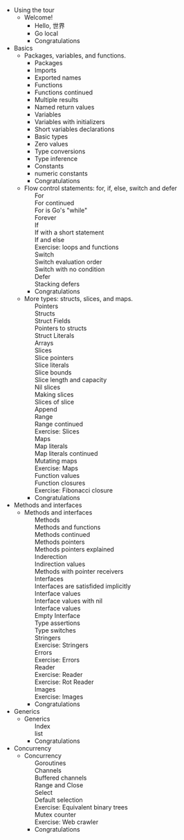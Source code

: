 <div id="menu">
<!--div id="menu" style="height:300px;overflow-y:auto"-->
    <!--menu id tag needed for forward and backward buttons to work through this menu-->
    <ul>
        <li>
            <span>Using the tour</span>
            <ul>
                <li>
                    <span>Welcome!</span>
                    <ul>
                        <li >
                            <a id="home/src/github.com/gocoderio/tour/_01_welcome/_01_hello" onclick="lessonOpen(event)">Hello, 世界</a>
                        </li>
						<li>
                            <a id="home/src/github.com/gocoderio/tour/_01_welcome/_02_webassembly" onclick="lessonOpen(event)"  title="Complete the prior lesson to continue here">Go local</a>
                        </li>
						<li>
                            <a id="home/src/github.com/gocoderio/tour/_01_welcome/_03_congratulations" onclick="lessonOpen(event)" class="greyedOut" title="Complete the prior lesson to continue here" lastLesson>Congratulations</a>
                        </li>
                    </ul>
                </li>
            </ul>
        </li><li ng-repeat="m in toc.modules" class="toc-module ng-scope" id="toc-m-basics">
            <span class="ng-binding">Basics</span>
            <ul>
                <li ng-repeat="l in m.lessons" class="toc-lesson ng-scope active" id="toc-l-basics" ng-class="{active: l==params.lessonId}">
                    <span ng-click="toggleLesson(l)" class="ng-binding">Packages, variables, and functions.</span>
                    <ul>
                        <li ng-repeat="p in m.lesson[l].Pages" class="toc-page ng-scope" ng-class="{active: l==params.lessonId &amp;&amp; $index+1==params.pageNumber}">
                            <a id="home/src/github.com/gocoderio/tour/_02_basics/_01_packages" onclick="lessonOpen(event)">Packages</a>
                        </li><li ng-repeat="p in m.lesson[l].Pages" class="toc-page ng-scope" ng-class="{active: l==params.lessonId &amp;&amp; $index+1==params.pageNumber}">
                            <a id="home/src/github.com/gocoderio/tour/_02_basics/_02_imports" onclick="lessonOpen(event)">Imports</a>
                        </li><li ng-repeat="p in m.lesson[l].Pages" class="toc-page ng-scope" ng-class="{active: l==params.lessonId &amp;&amp; $index+1==params.pageNumber}">
                            <a id="home/src/github.com/gocoderio/tour/_02_basics/_03_exported-names" onclick="lessonOpen(event)">Exported names</a>
                        </li><li ng-repeat="p in m.lesson[l].Pages" class="toc-page ng-scope" ng-class="{active: l==params.lessonId &amp;&amp; $index+1==params.pageNumber}">
                            <a id="home/src/github.com/gocoderio/tour/_02_basics/_04_functions" onclick="lessonOpen(event)">Functions</a>
                        </li><li ng-repeat="p in m.lesson[l].Pages" class="toc-page ng-scope" ng-class="{active: l==params.lessonId &amp;&amp; $index+1==params.pageNumber}">
                            <a id="home/src/github.com/gocoderio/tour/_02_basics/_05_functions-continued" onclick="lessonOpen(event)">Functions continued</a>
                        </li><li ng-repeat="p in m.lesson[l].Pages" class="toc-page ng-scope" ng-class="{active: l==params.lessonId &amp;&amp; $index+1==params.pageNumber}">
                            <a id="home/src/github.com/gocoderio/tour/_02_basics/_06_multiple-results" onclick="lessonOpen(event)">Multiple results</a>
                        </li><li ng-repeat="p in m.lesson[l].Pages" class="toc-page ng-scope" ng-class="{active: l==params.lessonId &amp;&amp; $index+1==params.pageNumber}">
                            <a id="home/src/github.com/gocoderio/tour/_02_basics/_07_named-results" onclick="lessonOpen(event)">Named return values</a>
                        </li><li ng-repeat="p in m.lesson[l].Pages" class="toc-page ng-scope" ng-class="{active: l==params.lessonId &amp;&amp; $index+1==params.pageNumber}">
                            <a id="home/src/github.com/gocoderio/tour/_02_basics/_08_variables" onclick="lessonOpen(event)">Variables</a>
                        </li><li ng-repeat="p in m.lesson[l].Pages" class="toc-page ng-scope" ng-class="{active: l==params.lessonId &amp;&amp; $index+1==params.pageNumber}">
                            <a id="home/src/github.com/gocoderio/tour/_02_basics/_09_variables-with-initializers" onclick="lessonOpen(event)">Variables with initializers</a>
                        </li><li ng-repeat="p in m.lesson[l].Pages" class="toc-page ng-scope active" ng-class="{active: l==params.lessonId &amp;&amp; $index+1==params.pageNumber}">
                            <a id="home/src/github.com/gocoderio/tour/_02_basics/_10_short-variable-declarations" onclick="lessonOpen(event)">Short variables declarations</a>
                        </li><li ng-repeat="p in m.lesson[l].Pages" class="toc-page ng-scope" ng-class="{active: l==params.lessonId &amp;&amp; $index+1==params.pageNumber}">
                            <a id="home/src/github.com/gocoderio/tour/_02_basics/_11_basic-types" onclick="lessonOpen(event)">Basic types</a>
                        </li><li ng-repeat="p in m.lesson[l].Pages" class="toc-page ng-scope" ng-class="{active: l==params.lessonId &amp;&amp; $index+1==params.pageNumber}">
                            <a id="home/src/github.com/gocoderio/tour/_02_basics/_12_zero" onclick="lessonOpen(event)">Zero values</a>
                        </li><li ng-repeat="p in m.lesson[l].Pages" class="toc-page ng-scope" ng-class="{active: l==params.lessonId &amp;&amp; $index+1==params.pageNumber}">
                            <a id="home/src/github.com/gocoderio/tour/_02_basics/_13_type-conversions" onclick="lessonOpen(event)">Type conversions</a>
                        </li><li ng-repeat="p in m.lesson[l].Pages" class="toc-page ng-scope" ng-class="{active: l==params.lessonId &amp;&amp; $index+1==params.pageNumber}">
                            <a id="home/src/github.com/gocoderio/tour/_02_basics/_14_type-inference" onclick="lessonOpen(event)">Type inference</a>
                        </li><li ng-repeat="p in m.lesson[l].Pages" class="toc-page ng-scope" ng-class="{active: l==params.lessonId &amp;&amp; $index+1==params.pageNumber}">
                            <a id="home/src/github.com/gocoderio/tour/_02_basics/_15_constants" onclick="lessonOpen(event)">Constants</a>
                        </li><li ng-repeat="p in m.lesson[l].Pages" class="toc-page ng-scope" ng-class="{active: l==params.lessonId &amp;&amp; $index+1==params.pageNumber}">
                            <a id="home/src/github.com/gocoderio/tour/_02_basics/_16_numeric-constants" onclick="lessonOpen(event)">numeric constants</a>
                        </li>
                        <li>
                            <a id="home/src/github.com/gocoderio/tour/_02_basics/_17_congratulations" onclick="lessonOpen(event)" class="greyedOut" title="Complete the prior lesson to continue here" lastLesson>Congratulations</a>
                        </li>
                    </ul>
                </li>
                <li ng-repeat="l in m.lessons" class="toc-lesson ng-scope" id="toc-l-flowcontrol" ng-class="{active: l==params.lessonId}">
                    <span ng-click="toggleLesson(l)" class="ng-binding">Flow control statements: for, if, else, switch and defer</span>
                    <ul>
                       <li ng-repeat="p in m.lesson[l].Pages" class="toc-page ng-scope" ng-class="{active: l==params.lessonId &amp;&amp; $index+1==params.pageNumber}" style="display: block;">
                            <a id="home/src/github.com/gocoderio/tour/_03_flowcontrol/_01_for" onclick="lessonOpen(event)" class="greyedOut">For</a>
                        </li><li ng-repeat="p in m.lesson[l].Pages" class="toc-page ng-scope" ng-class="{active: l==params.lessonId &amp;&amp; $index+1==params.pageNumber}" style="display: block;">
                            <a id="home/src/github.com/gocoderio/tour/_03_flowcontrol/_02_for-continued" onclick="lessonOpen(event)" class="greyedOut">For continued</a>
                        </li><li ng-repeat="p in m.lesson[l].Pages" class="toc-page ng-scope" ng-class="{active: l==params.lessonId &amp;&amp; $index+1==params.pageNumber}" style="display: block;">
                            <a id="home/src/github.com/gocoderio/tour/_03_flowcontrol/_03_for-is-gos-while" onclick="lessonOpen(event)" class="greyedOut">For is Go's "while"</a>
                        </li><li ng-repeat="p in m.lesson[l].Pages" class="toc-page ng-scope" ng-class="{active: l==params.lessonId &amp;&amp; $index+1==params.pageNumber}" style="display: block;">
                            <a id="home/src/github.com/gocoderio/tour/_03_flowcontrol/_04_forever" onclick="lessonOpen(event)" class="greyedOut">Forever</a>
                        </li><li ng-repeat="p in m.lesson[l].Pages" class="toc-page ng-scope" ng-class="{active: l==params.lessonId &amp;&amp; $index+1==params.pageNumber}" style="display: block;">
                            <a id="home/src/github.com/gocoderio/tour/_03_flowcontrol/_05_if" onclick="lessonOpen(event)" class="greyedOut">If</a>
                        </li><li ng-repeat="p in m.lesson[l].Pages" class="toc-page ng-scope" ng-class="{active: l==params.lessonId &amp;&amp; $index+1==params.pageNumber}" style="display: block;">
                            <a id="home/src/github.com/gocoderio/tour/_03_flowcontrol/_06_if-with-a-short-statement" onclick="lessonOpen(event)" class="greyedOut">If with a short statement</a>
                        </li><li ng-repeat="p in m.lesson[l].Pages" class="toc-page ng-scope" ng-class="{active: l==params.lessonId &amp;&amp; $index+1==params.pageNumber}" style="display: block;">
                            <a id="home/src/github.com/gocoderio/tour/_03_flowcontrol/_07_if-and-else" onclick="lessonOpen(event)" class="greyedOut">If and else</a>
                        </li><li ng-repeat="p in m.lesson[l].Pages" class="toc-page ng-scope" ng-class="{active: l==params.lessonId &amp;&amp; $index+1==params.pageNumber}" style="display: block;">
                            <a id="home/src/github.com/gocoderio/tour/_03_flowcontrol/_08_exercise-loops-and-functions" onclick="lessonOpen(event)" class="greyedOut">Exercise: loops and functions</a>
                        </li><li ng-repeat="p in m.lesson[l].Pages" class="toc-page ng-scope" ng-class="{active: l==params.lessonId &amp;&amp; $index+1==params.pageNumber}" style="display: block;">
                            <a id="home/src/github.com/gocoderio/tour/_03_flowcontrol/_09_switch" onclick="lessonOpen(event)" class="greyedOut">Switch</a>
                        </li><li ng-repeat="p in m.lesson[l].Pages" class="toc-page ng-scope" ng-class="{active: l==params.lessonId &amp;&amp; $index+1==params.pageNumber}" style="display: block;">
                            <a id="home/src/github.com/gocoderio/tour/_03_flowcontrol/_10_switch-evaluation-order" onclick="lessonOpen(event)" class="greyedOut">Switch evaluation order</a>
                        </li><li ng-repeat="p in m.lesson[l].Pages" class="toc-page ng-scope" ng-class="{active: l==params.lessonId &amp;&amp; $index+1==params.pageNumber}" style="display: block;">
                            <a id="home/src/github.com/gocoderio/tour/_03_flowcontrol/_11_switch-with-no-condition" onclick="lessonOpen(event)" class="greyedOut">Switch with no condition</a>
                        </li><li ng-repeat="p in m.lesson[l].Pages" class="toc-page ng-scope" ng-class="{active: l==params.lessonId &amp;&amp; $index+1==params.pageNumber}" style="display: block;">
                            <a id="home/src/github.com/gocoderio/tour/_03_flowcontrol/_12_defer" onclick="lessonOpen(event)" class="greyedOut">Defer</a>
                        </li><li ng-repeat="p in m.lesson[l].Pages" class="toc-page ng-scope" ng-class="{active: l==params.lessonId &amp;&amp; $index+1==params.pageNumber}" style="display: block;">
                            <a id="home/src/github.com/gocoderio/tour/_03_flowcontrol/_13_defer-multi" onclick="lessonOpen(event)" class="greyedOut">Stacking defers</a>
                        </li>
                        <li>
                            <a id="home/src/github.com/gocoderio/tour/_03_flowcontrol/_14_congratulations" onclick="lessonOpen(event)" class="greyedOut" title="Complete the prior lesson to continue here" lastLesson>Congratulations</a>
                        </li>
                    </ul>
                </li>
                <li ng-repeat="l in m.lessons" class="toc-lesson ng-scope" id="toc-l-moretypes" ng-class="{active: l==params.lessonId}">
                    <span ng-click="toggleLesson(l)" class="ng-binding">More types: structs, slices, and maps.</span>
                    <ul>
                        <li ng-repeat="p in m.lesson[l].Pages" class="toc-page ng-scope" ng-class="{active: l==params.lessonId &amp;&amp; $index+1==params.pageNumber}" style="display: block;">
                            <a id="home/src/github.com/gocoderio/tour/_04_moretypes/_01_pointers" onclick="lessonOpen(event)" class="greyedOut">Pointers</a>
                        </li><li ng-repeat="p in m.lesson[l].Pages" class="toc-page ng-scope" ng-class="{active: l==params.lessonId &amp;&amp; $index+1==params.pageNumber}" style="display: block;">
                            <a id="home/src/github.com/gocoderio/tour/_04_moretypes/_02_structs" onclick="lessonOpen(event)" class="greyedOut">Structs</a>
                        </li><li ng-repeat="p in m.lesson[l].Pages" class="toc-page ng-scope" ng-class="{active: l==params.lessonId &amp;&amp; $index+1==params.pageNumber}" style="display: block;">
                            <a id="home/src/github.com/gocoderio/tour/_04_moretypes/_03_struct-fields" onclick="lessonOpen(event)" class="greyedOut">Struct Fields</a>
                        </li><li ng-repeat="p in m.lesson[l].Pages" class="toc-page ng-scope" ng-class="{active: l==params.lessonId &amp;&amp; $index+1==params.pageNumber}" style="display: block;">
                            <a id="home/src/github.com/gocoderio/tour/_04_moretypes/_04_struct-pointers" onclick="lessonOpen(event)" class="greyedOut">Pointers to structs</a>
                        </li><li ng-repeat="p in m.lesson[l].Pages" class="toc-page ng-scope" ng-class="{active: l==params.lessonId &amp;&amp; $index+1==params.pageNumber}" style="display: block;">
                            <a id="home/src/github.com/gocoderio/tour/_04_moretypes/_05_struct-literals" onclick="lessonOpen(event)" class="greyedOut">Struct Literals</a>
                        </li><li ng-repeat="p in m.lesson[l].Pages" class="toc-page ng-scope" ng-class="{active: l==params.lessonId &amp;&amp; $index+1==params.pageNumber}" style="display: block;">
                            <a id="home/src/github.com/gocoderio/tour/_04_moretypes/_06_array" onclick="lessonOpen(event)" class="greyedOut">Arrays</a>
                        </li><li ng-repeat="p in m.lesson[l].Pages" class="toc-page ng-scope" ng-class="{active: l==params.lessonId &amp;&amp; $index+1==params.pageNumber}" style="display: block;">
                            <a id="home/src/github.com/gocoderio/tour/_04_moretypes/_07_slices" onclick="lessonOpen(event)" class="greyedOut">Slices</a>
                        </li><li ng-repeat="p in m.lesson[l].Pages" class="toc-page ng-scope" ng-class="{active: l==params.lessonId &amp;&amp; $index+1==params.pageNumber}" style="display: block;">
                            <a id="home/src/github.com/gocoderio/tour/_04_moretypes/_08_slices-pointers" onclick="lessonOpen(event)" class="greyedOut">Slice pointers</a>
                        </li><li ng-repeat="p in m.lesson[l].Pages" class="toc-page ng-scope" ng-class="{active: l==params.lessonId &amp;&amp; $index+1==params.pageNumber}" style="display: block;">
                            <a id="home/src/github.com/gocoderio/tour/_04_moretypes/_09_slice-literals" onclick="lessonOpen(event)" class="greyedOut">Slice literals</a>
                        </li><li ng-repeat="p in m.lesson[l].Pages" class="toc-page ng-scope" ng-class="{active: l==params.lessonId &amp;&amp; $index+1==params.pageNumber}" style="display: block;">
                            <a id="home/src/github.com/gocoderio/tour/_04_moretypes/_10_slice-bounds" onclick="lessonOpen(event)" class="greyedOut">Slice bounds</a>
                        </li><li ng-repeat="p in m.lesson[l].Pages" class="toc-page ng-scope" ng-class="{active: l==params.lessonId &amp;&amp; $index+1==params.pageNumber}" style="display: block;">
                            <a id="home/src/github.com/gocoderio/tour/_04_moretypes/_11_slice-len-cap" onclick="lessonOpen(event)" class="greyedOut">Slice length and capacity</a>
                        </li><li ng-repeat="p in m.lesson[l].Pages" class="toc-page ng-scope" ng-class="{active: l==params.lessonId &amp;&amp; $index+1==params.pageNumber}" style="display: block;">
                            <a id="home/src/github.com/gocoderio/tour/_04_moretypes/_12_nil-slices" onclick="lessonOpen(event)" class="greyedOut">Nil slices</a>
                        </li><li ng-repeat="p in m.lesson[l].Pages" class="toc-page ng-scope" ng-class="{active: l==params.lessonId &amp;&amp; $index+1==params.pageNumber}" style="display: block;">
                            <a id="home/src/github.com/gocoderio/tour/_04_moretypes/_13_making-slices" onclick="lessonOpen(event)" class="greyedOut">Making slices</a>
                        </li><li ng-repeat="p in m.lesson[l].Pages" class="toc-page ng-scope" ng-class="{active: l==params.lessonId &amp;&amp; $index+1==params.pageNumber}" style="display: block;">
                            <a id="home/src/github.com/gocoderio/tour/_04_moretypes/_14_slices-of-slice" onclick="lessonOpen(event)" class="greyedOut">Slices of slice</a>
                        </li><li ng-repeat="p in m.lesson[l].Pages" class="toc-page ng-scope" ng-class="{active: l==params.lessonId &amp;&amp; $index+1==params.pageNumber}" style="display: block;">
                            <a id="home/src/github.com/gocoderio/tour/_04_moretypes/_15_append" onclick="lessonOpen(event)" class="greyedOut">Append</a>
                        </li><li ng-repeat="p in m.lesson[l].Pages" class="toc-page ng-scope" ng-class="{active: l==params.lessonId &amp;&amp; $index+1==params.pageNumber}" style="display: block;">
                            <a id="home/src/github.com/gocoderio/tour/_04_moretypes/_16_range" onclick="lessonOpen(event)" class="greyedOut">Range</a>
                        </li><li ng-repeat="p in m.lesson[l].Pages" class="toc-page ng-scope" ng-class="{active: l==params.lessonId &amp;&amp; $index+1==params.pageNumber}" style="display: block;">
                            <a id="home/src/github.com/gocoderio/tour/_04_moretypes/_17_range-continued" onclick="lessonOpen(event)" class="greyedOut">Range continued</a>
                        </li><li ng-repeat="p in m.lesson[l].Pages" class="toc-page ng-scope" ng-class="{active: l==params.lessonId &amp;&amp; $index+1==params.pageNumber}" style="display: block;">
                            <a id="home/src/github.com/gocoderio/tour/_04_moretypes/_18_exercise-slices" onclick="lessonOpen(event)" class="greyedOut">Exercise: Slices</a>
                        </li><li ng-repeat="p in m.lesson[l].Pages" class="toc-page ng-scope" ng-class="{active: l==params.lessonId &amp;&amp; $index+1==params.pageNumber}" style="display: block;">
                            <a id="home/src/github.com/gocoderio/tour/_04_moretypes/_19_maps" onclick="lessonOpen(event)" class="greyedOut">Maps</a>
                        </li><li ng-repeat="p in m.lesson[l].Pages" class="toc-page ng-scope" ng-class="{active: l==params.lessonId &amp;&amp; $index+1==params.pageNumber}" style="display: block;">
                            <a id="home/src/github.com/gocoderio/tour/_04_moretypes/_20_map-literals" onclick="lessonOpen(event)" class="greyedOut">Map literals</a>
                        </li><li ng-repeat="p in m.lesson[l].Pages" class="toc-page ng-scope" ng-class="{active: l==params.lessonId &amp;&amp; $index+1==params.pageNumber}" style="display: block;">
                            <a id="home/src/github.com/gocoderio/tour/_04_moretypes/_21_map-literals-continued" onclick="lessonOpen(event)" class="greyedOut">Map literals continued</a>
                        </li><li ng-repeat="p in m.lesson[l].Pages" class="toc-page ng-scope" ng-class="{active: l==params.lessonId &amp;&amp; $index+1==params.pageNumber}" style="display: block;">
                            <a id="home/src/github.com/gocoderio/tour/_04_moretypes/_22_mutating-maps" onclick="lessonOpen(event)" class="greyedOut">Mutating maps</a>
                        </li><li ng-repeat="p in m.lesson[l].Pages" class="toc-page ng-scope" ng-class="{active: l==params.lessonId &amp;&amp; $index+1==params.pageNumber}" style="display: block;">
                            <a id="home/src/github.com/gocoderio/tour/_04_moretypes/_23_exercise-maps" onclick="lessonOpen(event)" class="greyedOut">Exercise: Maps</a>
                        </li><li ng-repeat="p in m.lesson[l].Pages" class="toc-page ng-scope" ng-class="{active: l==params.lessonId &amp;&amp; $index+1==params.pageNumber}" style="display: block;">
                            <a id="home/src/github.com/gocoderio/tour/_04_moretypes/_24_function-values" onclick="lessonOpen(event)" class="greyedOut">Function values</a>
                        </li><li ng-repeat="p in m.lesson[l].Pages" class="toc-page ng-scope" ng-class="{active: l==params.lessonId &amp;&amp; $index+1==params.pageNumber}" style="display: block;">
                            <a id="home/src/github.com/gocoderio/tour/_04_moretypes/_25_function-closures" onclick="lessonOpen(event)" class="greyedOut">Function closures</a>
                        </li><li ng-repeat="p in m.lesson[l].Pages" class="toc-page ng-scope" ng-class="{active: l==params.lessonId &amp;&amp; $index+1==params.pageNumber}" style="display: block;">
                            <a id="home/src/github.com/gocoderio/tour/_04_moretypes/_26_exercise-fibonacci-closure" onclick="lessonOpen(event)" class="greyedOut">Exercise: Fibonacci closure</a>
                        </li>
                        <li>
                            <a id="home/src/github.com/gocoderio/tour/_04_moretypes/_27_congratulations" onclick="lessonOpen(event)" class="greyedOut" title="Complete the prior lesson to continue here" lastLesson>Congratulations</a>
                        </li>
                    </ul>
                </li>
            </ul>
        </li><li ng-repeat="m in toc.modules" class="toc-module ng-scope" id="toc-m-methods">
            <span class="ng-binding">Methods and interfaces</span>
            <ul>
                <!-- ngRepeat: l in m.lessons --><li ng-repeat="l in m.lessons" class="toc-lesson ng-scope" id="toc-l-methods" ng-class="{active: l==params.lessonId}">
                    <span ng-click="toggleLesson(l)" class="ng-binding">Methods and interfaces</span>
                    <ul>
                        <li ng-repeat="p in m.lesson[l].Pages" class="toc-page ng-scope" ng-class="{active: l==params.lessonId &amp;&amp; $index+1==params.pageNumber}" style="display: block;">
                            <a id="home/src/github.com/gocoderio/tour/_05_methods/_01_methods" onclick="lessonOpen(event)" class="greyedOut">Methods</a>
                        </li><li ng-repeat="p in m.lesson[l].Pages" class="toc-page ng-scope" ng-class="{active: l==params.lessonId &amp;&amp; $index+1==params.pageNumber}" style="display: block;">
                            <a id="home/src/github.com/gocoderio/tour/_05_methods/_02_methods-funcs" onclick="lessonOpen(event)" class="greyedOut">Methods and functions</a>
                        </li><li ng-repeat="p in m.lesson[l].Pages" class="toc-page ng-scope" ng-class="{active: l==params.lessonId &amp;&amp; $index+1==params.pageNumber}" style="display: block;">
                            <a id="home/src/github.com/gocoderio/tour/_05_methods/_03_methods-continued" onclick="lessonOpen(event)" class="greyedOut">Methods continued</a>
                        </li><li ng-repeat="p in m.lesson[l].Pages" class="toc-page ng-scope" ng-class="{active: l==params.lessonId &amp;&amp; $index+1==params.pageNumber}" style="display: block;">
                            <a id="home/src/github.com/gocoderio/tour/_05_methods/_04_methods-pointers" onclick="lessonOpen(event)" class="greyedOut">Methods pointers</a>
                        </li><li ng-repeat="p in m.lesson[l].Pages" class="toc-page ng-scope" ng-class="{active: l==params.lessonId &amp;&amp; $index+1==params.pageNumber}" style="display: block;">
                            <a id="home/src/github.com/gocoderio/tour/_05_methods/_05_methods-pointers-explained" onclick="lessonOpen(event)" class="greyedOut">Methods pointers explained</a>
                        </li><li ng-repeat="p in m.lesson[l].Pages" class="toc-page ng-scope" ng-class="{active: l==params.lessonId &amp;&amp; $index+1==params.pageNumber}" style="display: block;">
                            <a id="home/src/github.com/gocoderio/tour/_05_methods/_06_indirection" onclick="lessonOpen(event)" class="greyedOut">Inderection</a>
                        </li><li ng-repeat="p in m.lesson[l].Pages" class="toc-page ng-scope" ng-class="{active: l==params.lessonId &amp;&amp; $index+1==params.pageNumber}" style="display: block;">
                            <a id="home/src/github.com/gocoderio/tour/_05_methods/_07_indirection-values" onclick="lessonOpen(event)" class="greyedOut">Indirection values</a>
                        </li><li ng-repeat="p in m.lesson[l].Pages" class="toc-page ng-scope" ng-class="{active: l==params.lessonId &amp;&amp; $index+1==params.pageNumber}" style="display: block;">
                            <a id="home/src/github.com/gocoderio/tour/_05_methods/_08_methods-with-pointer-receivers" onclick="lessonOpen(event)" class="greyedOut">Methods with pointer receivers</a>
                        </li><li ng-repeat="p in m.lesson[l].Pages" class="toc-page ng-scope" ng-class="{active: l==params.lessonId &amp;&amp; $index+1==params.pageNumber}" style="display: block;">
                            <a id="home/src/github.com/gocoderio/tour/_05_methods/_09_interfaces" onclick="lessonOpen(event)" class="greyedOut">Interfaces</a>
                        </li><li ng-repeat="p in m.lesson[l].Pages" class="toc-page ng-scope" ng-class="{active: l==params.lessonId &amp;&amp; $index+1==params.pageNumber}" style="display: block;">
                            <a id="home/src/github.com/gocoderio/tour/_05_methods/_10_interfaces-are-satisfied-implicitly" onclick="lessonOpen(event)" class="greyedOut">Interfaces are satisfided implicitly</a>
                        </li><li ng-repeat="p in m.lesson[l].Pages" class="toc-page ng-scope" ng-class="{active: l==params.lessonId &amp;&amp; $index+1==params.pageNumber}" style="display: block;">
                            <a id="home/src/github.com/gocoderio/tour/_05_methods/_11_interface-values" onclick="lessonOpen(event)" class="greyedOut">Interface values</a>
                        </li><li ng-repeat="p in m.lesson[l].Pages" class="toc-page ng-scope" ng-class="{active: l==params.lessonId &amp;&amp; $index+1==params.pageNumber}" style="display: block;">
                            <a id="home/src/github.com/gocoderio/tour/_05_methods/_12_interface-values-with-nil" onclick="lessonOpen(event)" class="greyedOut">Interface values with nil</a>
                        </li><li ng-repeat="p in m.lesson[l].Pages" class="toc-page ng-scope" ng-class="{active: l==params.lessonId &amp;&amp; $index+1==params.pageNumber}" style="display: block;">
                            <a id="home/src/github.com/gocoderio/tour/_05_methods/_13_nil-interface-values" onclick="lessonOpen(event)" class="greyedOut">Interface values</a>
                        </li><li ng-repeat="p in m.lesson[l].Pages" class="toc-page ng-scope" ng-class="{active: l==params.lessonId &amp;&amp; $index+1==params.pageNumber}" style="display: block;">
                            <a id="home/src/github.com/gocoderio/tour/_05_methods/_14_empty-interface" onclick="lessonOpen(event)" class="greyedOut">Empty Interface</a>
                        </li><li ng-repeat="p in m.lesson[l].Pages" class="toc-page ng-scope" ng-class="{active: l==params.lessonId &amp;&amp; $index+1==params.pageNumber}" style="display: block;">
                            <a id="home/src/github.com/gocoderio/tour/_05_methods/_15_type-assertions" onclick="lessonOpen(event)" class="greyedOut">Type assertions</a>
                        </li><li ng-repeat="p in m.lesson[l].Pages" class="toc-page ng-scope" ng-class="{active: l==params.lessonId &amp;&amp; $index+1==params.pageNumber}" style="display: block;">
                            <a id="home/src/github.com/gocoderio/tour/_05_methods/_16_type-switches" onclick="lessonOpen(event)" class="greyedOut">Type switches</a>
                        </li><li ng-repeat="p in m.lesson[l].Pages" class="toc-page ng-scope" ng-class="{active: l==params.lessonId &amp;&amp; $index+1==params.pageNumber}" style="display: block;">
                            <a id="home/src/github.com/gocoderio/tour/_05_methods/_17_stringer" onclick="lessonOpen(event)" class="greyedOut">Stringers</a>
                        </li><li ng-repeat="p in m.lesson[l].Pages" class="toc-page ng-scope" ng-class="{active: l==params.lessonId &amp;&amp; $index+1==params.pageNumber}" style="display: block;">
                            <a id="home/src/github.com/gocoderio/tour/_05_methods/_18_exercise-stringer" onclick="lessonOpen(event)" class="greyedOut">Exercise: Stringers</a>
                        </li><li ng-repeat="p in m.lesson[l].Pages" class="toc-page ng-scope" ng-class="{active: l==params.lessonId &amp;&amp; $index+1==params.pageNumber}" style="display: block;">
                            <a id="home/src/github.com/gocoderio/tour/_05_methods/_19_errors" onclick="lessonOpen(event)" class="greyedOut">Errors</a>
                        </li><li ng-repeat="p in m.lesson[l].Pages" class="toc-page ng-scope" ng-class="{active: l==params.lessonId &amp;&amp; $index+1==params.pageNumber}" style="display: block;">
                            <a id="home/src/github.com/gocoderio/tour/_05_methods/_20_exercise-errors" onclick="lessonOpen(event)" class="greyedOut">Exercise: Errors</a>
                        </li><li ng-repeat="p in m.lesson[l].Pages" class="toc-page ng-scope" ng-class="{active: l==params.lessonId &amp;&amp; $index+1==params.pageNumber}" style="display: block;">
                            <a id="home/src/github.com/gocoderio/tour/_05_methods/_21_reader" onclick="lessonOpen(event)" class="greyedOut">Reader</a>
                        </li><li ng-repeat="p in m.lesson[l].Pages" class="toc-page ng-scope" ng-class="{active: l==params.lessonId &amp;&amp; $index+1==params.pageNumber}" style="display: block;">
                            <a id="home/src/github.com/gocoderio/tour/_05_methods/_22_exercise-reader" onclick="lessonOpen(event)" class="greyedOut">Exercise: Reader</a>
                        </li><li ng-repeat="p in m.lesson[l].Pages" class="toc-page ng-scope" ng-class="{active: l==params.lessonId &amp;&amp; $index+1==params.pageNumber}" style="display: block;">
                            <a id="home/src/github.com/gocoderio/tour/_05_methods/_23_exercise-rot-reader" onclick="lessonOpen(event)" class="greyedOut">Exercise: Rot Reader</a>
                        </li><li ng-repeat="p in m.lesson[l].Pages" class="toc-page ng-scope" ng-class="{active: l==params.lessonId &amp;&amp; $index+1==params.pageNumber}" style="display: block;">
                            <a id="home/src/github.com/gocoderio/tour/_05_methods/_24_images" onclick="lessonOpen(event)" class="greyedOut">Images</a>
                        </li><li ng-repeat="p in m.lesson[l].Pages" class="toc-page ng-scope" ng-class="{active: l==params.lessonId &amp;&amp; $index+1==params.pageNumber}" style="display: block;">
                            <a id="home/src/github.com/gocoderio/tour/_05_methods/_25_exercise-images" onclick="lessonOpen(event)" class="greyedOut">Exercise: Images</a>
                        </li>
                        <li>
                            <a id="home/src/github.com/gocoderio/tour/_05_methods/_26_congratulations" onclick="lessonOpen(event)" class="greyedOut" title="Complete the prior lesson to continue here" lastLesson>Congratulations</a>
                        </li>
                    </ul>
                </li>
            </ul>
        </li><li ng-repeat="m in toc.modules" class="toc-module ng-scope" id="toc-m-generics">
            <span class="ng-binding">Generics</span>
            <ul>
                <!-- ngRepeat: l in m.lessons --><li ng-repeat="l in m.lessons" class="toc-lesson ng-scope" id="toc-l-generics" ng-class="{active: l==params.lessonId}">
                    <span ng-click="toggleLesson(l)" class="ng-binding">Generics</span>
                    <ul>
                        <li ng-repeat="p in m.lesson[l].Pages" class="toc-page ng-scope" ng-class="{active: l==params.lessonId &amp;&amp; $index+1==params.pageNumber}" style="display: block;">
                            <a id="home/src/github.com/gocoderio/tour/_06_generics/_01_index" onclick="lessonOpen(event)" class="greyedOut">Index</a>
                        </li><li ng-repeat="p in m.lesson[l].Pages" class="toc-page ng-scope" ng-class="{active: l==params.lessonId &amp;&amp; $index+1==params.pageNumber}" style="display: block;">
                            <a id="home/src/github.com/gocoderio/tour/_06_generics/_02_list" onclick="lessonOpen(event)" class="greyedOut">list</a>
                        </li>
                        <li>
                            <a id="home/src/github.com/gocoderio/tour/_06_generics/_03_congratulations" onclick="lessonOpen(event)" class="greyedOut" title="Complete the prior lesson to continue here" lastLesson>Congratulations</a>
                        </li>
                    </ul>
                </li>
            </ul>
        </li><li ng-repeat="m in toc.modules" class="toc-module ng-scope" id="toc-m-concurrency">
            <span class="ng-binding">Concurrency</span>
            <ul>
                <!-- ngRepeat: l in m.lessons --><li ng-repeat="l in m.lessons" class="toc-lesson ng-scope" id="toc-l-concurrency" ng-class="{active: l==params.lessonId}">
                    <span ng-click="toggleLesson(l)" class="ng-binding">Concurrency</span>
                    <ul>
                        <li ng-repeat="p in m.lesson[l].Pages" class="toc-page ng-scope" ng-class="{active: l==params.lessonId &amp;&amp; $index+1==params.pageNumber}" style="display: block;">
                            <a id="home/src/github.com/gocoderio/tour/_07_concurrency/_01_goroutines" onclick="lessonOpen(event)" class="greyedOut">Goroutines</a>
                        </li><li ng-repeat="p in m.lesson[l].Pages" class="toc-page ng-scope" ng-class="{active: l==params.lessonId &amp;&amp; $index+1==params.pageNumber}" style="display: block;">
                            <a id="home/src/github.com/gocoderio/tour/_07_concurrency/_02_channels" onclick="lessonOpen(event)" class="greyedOut">Channels</a>
                        </li><li ng-repeat="p in m.lesson[l].Pages" class="toc-page ng-scope" ng-class="{active: l==params.lessonId &amp;&amp; $index+1==params.pageNumber}" style="display: block;">
                            <a id="home/src/github.com/gocoderio/tour/_07_concurrency/_03_buffered-channels" onclick="lessonOpen(event)" class="greyedOut">Buffered channels</a>
                        </li><li ng-repeat="p in m.lesson[l].Pages" class="toc-page ng-scope" ng-class="{active: l==params.lessonId &amp;&amp; $index+1==params.pageNumber}" style="display: block;">
                            <a id="home/src/github.com/gocoderio/tour/_07_concurrency/_04_range-and-close" onclick="lessonOpen(event)" class="greyedOut">Range and Close</a>
                        </li><li ng-repeat="p in m.lesson[l].Pages" class="toc-page ng-scope" ng-class="{active: l==params.lessonId &amp;&amp; $index+1==params.pageNumber}" style="display: block;">
                            <a id="home/src/github.com/gocoderio/tour/_07_concurrency/_05_select" onclick="lessonOpen(event)" class="greyedOut">Select</a>
                        </li><li ng-repeat="p in m.lesson[l].Pages" class="toc-page ng-scope" ng-class="{active: l==params.lessonId &amp;&amp; $index+1==params.pageNumber}" style="display: block;">
                            <a id="home/src/github.com/gocoderio/tour/_07_concurrency/_06_default-selection" onclick="lessonOpen(event)" class="greyedOut">Default selection</a>
                        </li><li ng-repeat="p in m.lesson[l].Pages" class="toc-page ng-scope" ng-class="{active: l==params.lessonId &amp;&amp; $index+1==params.pageNumber}" style="display: block;">
                            <a id="home/src/github.com/gocoderio/tour/_07_concurrency/_07_exercise-equivalent-binary-trees" onclick="lessonOpen(event)" class="greyedOut">Exercise: Equivalent binary trees</a>
                        </li><li ng-repeat="p in m.lesson[l].Pages" class="toc-page ng-scope" ng-class="{active: l==params.lessonId &amp;&amp; $index+1==params.pageNumber}" style="display: block;">
                            <a id="home/src/github.com/gocoderio/tour/_07_concurrency/_08_mutex-counter" onclick="lessonOpen(event)" class="greyedOut">Mutex counter</a>
                        </li><li ng-repeat="p in m.lesson[l].Pages" class="toc-page ng-scope" ng-class="{active: l==params.lessonId &amp;&amp; $index+1==params.pageNumber}" style="display: block;">
                            <a id="home/src/github.com/gocoderio/tour/_07_concurrency/_09_exercise-web-crawler" onclick="lessonOpen(event)" class="greyedOut">Exercise: Web crawler</a>
                        </li>
                        <li>
                            <a id="home/src/github.com/gocoderio/tour/_07_concurrency/_10_congratulations" onclick="lessonOpen(event)" class="greyedOut" title="Complete the prior lesson to continue here" lastLesson>Congratulations</a>
                        </li>
                    </ul>
                </li>
            </ul>
        </li>
    </ul>
    <div class="click-catcher" ng-click="hideTOC(false)"></div>
</div>
<br><br><br><br><br>
